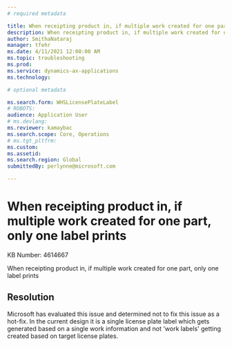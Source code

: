 ```yaml
---
# required metadata

title: When receipting product in, if multiple work created for one part, only one label prints
description: When receipting product in, if multiple work created for one part, only one label prints
author: SmithaNataraj
manager: tfehr
ms.date: 4/11/2021 12:00:00 AM
ms.topic: troubleshooting
ms.prod: 
ms.service: dynamics-ax-applications
ms.technology: 

# optional metadata

ms.search.form: WHSLicensePlateLabel
# ROBOTS: 
audience: Application User
# ms.devlang: 
ms.reviewer: kamaybac
ms.search.scope: Core, Operations
# ms.tgt_pltfrm: 
ms.custom: 
ms.assetid: 
ms.search.region: Global
submittedBy: perlynne@microsoft.com

---
```


# When receipting product in, if multiple work created for one part, only one label prints

KB Number: 4614667

When receipting product in, if multiple work created for one part, only one label prints




## Resolution
Microsoft has evaluated this issue and determined not to fix this issue as a hot-fix.
In the current design it is a single license plate label which gets generated based on a single work information and not 'work labels' getting created based on target license plates.


